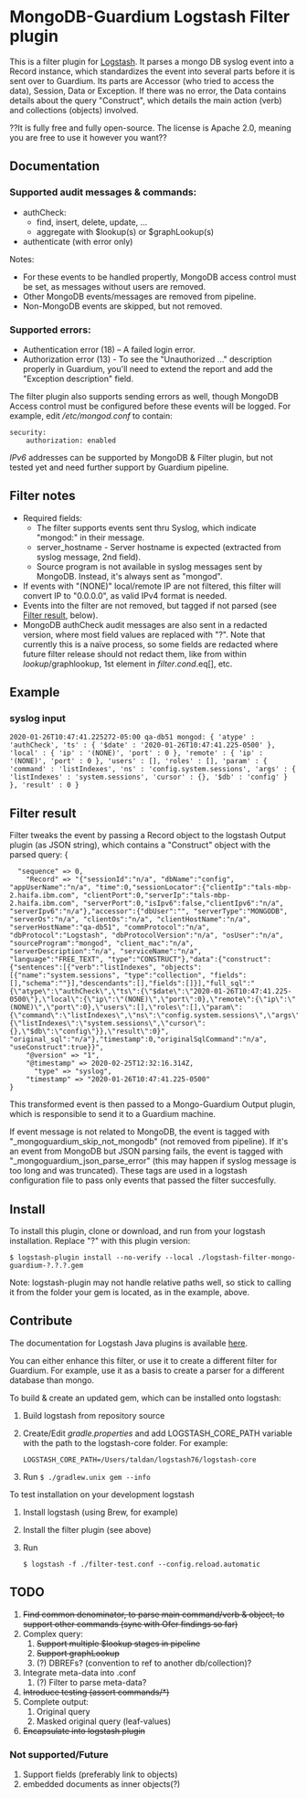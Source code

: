 # MongoDB-Guardium Logstash Filter plugin

This is a filter plugin for [Logstash](https://github.com/elastic/logstash). It parses a mongo DB syslog event into a Record instance, which standardizes the event into several parts before it is sent over to Guardium. Its parts are Accessor (who tried to access the data), Session, Data or Exception. If there was no error, the Data contains details about the query "Construct", which details the main action (verb) and collections (objects) involved.  

??It is fully free and fully open-source. The license is Apache 2.0, meaning you are free to use it however you want??

## Documentation
### Supported audit messages & commands: 
* authCheck: 
    * find, insert, delete, update, ...
    * aggregate with $lookup(s) or $graphLookup(s)
* authenticate (with error only) 

Notes: 
* For these events to be handled propertly, MongoDB access control must be set, as messages without users are removed. 
* Other MongoDB events/messages are removed from pipeline.
* Non-MongoDB events are skipped, but not removed.

### Supported errors:  

* Authentication error (18) – A failed login error.
* Authorization error (13) - To see the "Unauthorized ..." description properly in Guardium, you'll need to extend the report and add the "Exception description" field. 

The filter plugin also supports sending errors as well, though MongoDB Access control must be configured before these events will be logged.  For example, edit _/etc/mongod.conf_ to contain:

    security:  
        authorization: enabled

*IPv6* addresses can be supported by MongoDB & Filter plugin, but not tested yet and need further support by Guardium pipeline. 

## Filter notes
* Required fields: 
    * The filter supports events sent thru Syslog, which indicate "mongod:" in their message.
    * server_hostname - Server hostname is expected (extracted from syslog message, 2nd field).
    * Source program is not available in syslog messages sent by MongoDB. Instead, it's  always sent as "mongod". 
* If events with "(NONE)" local/remote IP are not filtered, this filter will convert IP to "0.0.0.0", as valid IPv4 format is needed.
* Events into the filter are not removed, but tagged if not parsed (see [Filter result](#filter-result), below).
* MongoDB authCheck audit messages are also sent in a redacted version, where most field values are replaced with "?". Note that currently this is a naïve process, so some fields are redacted where future filter release should not redact them, like from within $lookup/$graphlookup, 1st element in $filter.cond.$eq[], etc.

## Example 
### syslog input

    2020-01-26T10:47:41.225272-05:00 qa-db51 mongod: { 'atype' : 'authCheck', 'ts' : { '$date' : '2020-01-26T10:47:41.225-0500' }, 'local' : { 'ip' : '(NONE)', 'port' : 0 }, 'remote' : { 'ip' : '(NONE)', 'port' : 0 }, 'users' : [], 'roles' : [], 'param' : { 'command' : 'listIndexes', 'ns' : 'config.system.sessions', 'args' : { 'listIndexes' : 'system.sessions', 'cursor' : {}, '$db' : 'config' } }, 'result' : 0 }

## Filter result
Filter tweaks the event by passing a Record object to the logstash Output plugin (as JSON string), which contains a "Construct" object with the parsed query: 
    {

      "sequence" => 0,
        "Record" => "{"sessionId":"n/a", "dbName":"config", "appUserName":"n/a", "time":0,"sessionLocator":{"clientIp":"tals-mbp-2.haifa.ibm.com", "clientPort":0,"serverIp":"tals-mbp-2.haifa.ibm.com", "serverPort":0,"isIpv6":false,"clientIpv6":"n/a", "serverIpv6":"n/a"},"accessor":{"dbUser":"", "serverType":"MONGODB", "serverOs":"n/a", "clientOs":"n/a", "clientHostName":"n/a", "serverHostName":"qa-db51", "commProtocol":"n/a", "dbProtocol":"Logstash", "dbProtocolVersion":"n/a", "osUser":"n/a", "sourceProgram":"mongod", "client_mac":"n/a", "serverDescription":"n/a", "serviceName":"n/a", "language":"FREE_TEXT", "type":"CONSTRUCT"},"data":{"construct":{"sentences":[{"verb":"listIndexes", "objects":[{"name":"system.sessions", "type":"collection", "fields":[],"schema":""}],"descendants":[],"fields":[]}],"full_sql":"{\"atype\":\"authCheck\",\"ts\":{\"$date\":\"2020-01-26T10:47:41.225-0500\"},\"local\":{\"ip\":\"(NONE)\",\"port\":0},\"remote\":{\"ip\":\"(NONE)\",\"port\":0},\"users\":[],\"roles\":[],\"param\":{\"command\":\"listIndexes\",\"ns\":\"config.system.sessions\",\"args\":{\"listIndexes\":\"system.sessions\",\"cursor\":{},\"$db\":\"config\"}},\"result\":0}", "original_sql":"n/a"},"timestamp":0,"originalSqlCommand":"n/a", "useConstruct":true}}",
        "@version" => "1",
        "@timestamp" => 2020-02-25T12:32:16.314Z,
          "type" => "syslog",
        "timestamp" => "2020-01-26T10:47:41.225-0500"
    }

This transformed event is then passed to a Mongo-Guardium Output plugin, which is responsible to send it to a Guardium machine. 

If event message is not related to MongoDB, the event is tagged with  "_mongoguardium_skip_not_mongodb" (not removed from pipeline). If it's an event from MongoDB but JSON parsing fails, the event is tagged with "_mongoguardium_json_parse_error" (this may happen if syslog message is too long and was truncated). These tags are used in a logstash configuration file to pass only events that passed the filter succesfully. 

## Install
To install this plugin, clone or download, and run from your logstash installation. Replace "?" with this plugin version:
    
    $ logstash-plugin install --no-verify --local ./logstash-filter-mongo-guardium-?.?.?.gem

Note: logstash-plugin may not handle relative paths well, so stick to calling it from the folder your gem is located, as in the example, above. 

## Contribute

The documentation for Logstash Java plugins is available [here](https://www.elastic.co/guide/en/logstash/current/contributing-java-plugin.html).

You can either enhance this filter, or use it to create a different filter for Guardium. For example, use it as a basis to create a parser for a different database than mongo.

To build & create an updated gem, which can be installed onto logstash: 
1. Build logstash from repository source
2. Create/Edit _gradle.properties_ and add LOGSTASH_CORE_PATH variable with the path to the logstash-core folder. For example: 
    
    ```LOGSTASH_CORE_PATH=/Users/taldan/logstash76/logstash-core```

3. Run ```$ ./gradlew.unix gem --info```

To test installation on your development logstash
1. Install logstash (using Brew, for example)
2. Install the filter plugin (see above)
2. Run 

    ```$ logstash -f ./filter-test.conf --config.reload.automatic```


## TODO
1. ~~Find common denominator, to parse main command/verb & object, to support other commands (sync with Ofer findings so far)~~
2. Complex query: 
    1. ~~Support multiple $lookup stages in pipeline~~
    2. ~~Support graphLookup~~ 
    3. (?) DBREFs? (convention to ref to another db/collection)?
3. Integrate meta-data into .conf 
    1. (?) Filter to parse meta-data? 
2. ~~Introduce testing (assert commands/*)~~
3. Complete output:  
    1. Original query
    2. Masked original query (leaf-values)
5. ~~Encapsulate into logstash plugin~~ 

### Not supported/Future
1. Support fields (preferably link to objects)
2. embedded documents as inner objects(?)





